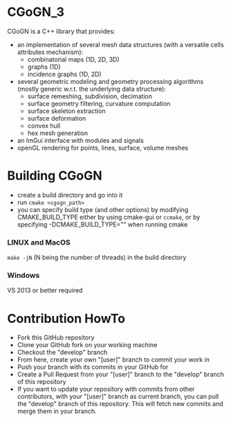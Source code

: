 # CGoGN_3

CGoGN is a C++ library that provides:
- an implementation of several mesh data structures (with a versatile cells attributes mechanism):
  - combinatorial maps (1D, 2D, 3D)
  - graphs (1D)
  - incidence graphs (1D, 2D)
- several geometric modeling and geometry processing algorithms (mostly generic w.r.t. the underlying data structure):
  - surface remeshing, subdivision, decimation
  - surface geometry filtering, curvature computation
  - surface skeleton extraction
  - surface deformation
  - convex hull
  - hex mesh generation
- an ImGui interface with modules and signals
- openGL rendering for points, lines, surface, volume meshes

# Building CGoGN

- create a build directory and go into it
- run `cmake <cgogn_path>`
- you can specify build type (and other options) by modifying CMAKE_BUILD_TYPE either by using cmake-gui or `ccmake`, or by specifying -DCMAKE_BUILD_TYPE="" when running cmake

### LINUX and MacOS

`make -jN` (N being the number of threads) in the build directory

### Windows

VS 2013 or better required

# Contribution HowTo

- Fork this GitHub repository
- Clone your GitHub fork on your working machine
- Checkout the "develop" branch
- From here, create your own "[user]" branch to commit your work in
- Push your branch with its commits in your GitHub for
- Create a Pull Request from your "[user]" branch to the "develop" branch of this repository
- If you want to update your repository with commits from other contributors, with your "[user]" branch as current branch, you can pull the "develop" branch of this repository. This will fetch new commits and merge them in your branch.
